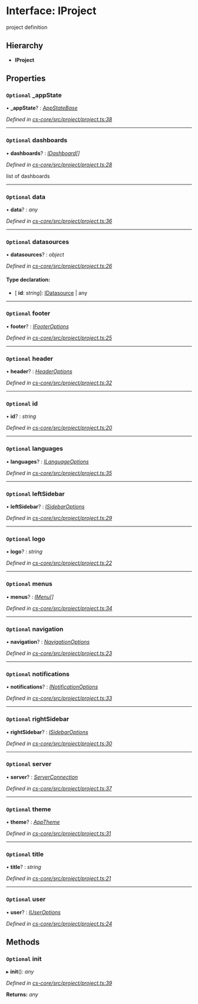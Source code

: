 # Interface: IProject

project definition

## Hierarchy

* **IProject**

## Properties

### `Optional` _appState

• **_appState**? : *[AppStateBase](../classes/_cs_core_src_project_app_state_base_.appstatebase.md)*

*Defined in [cs-core/src/project/project.ts:38](https://github.com/TNOCS/csnext/blob/38d1409e/packages/cs-core/src/project/project.ts#L38)*

___

### `Optional` dashboards

• **dashboards**? : *[IDashboard](_cs_core_src_dashboard_dashboard_.idashboard.md)[]*

*Defined in [cs-core/src/project/project.ts:28](https://github.com/TNOCS/csnext/blob/38d1409e/packages/cs-core/src/project/project.ts#L28)*

list of dashboards

___

### `Optional` data

• **data**? : *any*

*Defined in [cs-core/src/project/project.ts:36](https://github.com/TNOCS/csnext/blob/38d1409e/packages/cs-core/src/project/project.ts#L36)*

___

### `Optional` datasources

• **datasources**? : *object*

*Defined in [cs-core/src/project/project.ts:26](https://github.com/TNOCS/csnext/blob/38d1409e/packages/cs-core/src/project/project.ts#L26)*

#### Type declaration:

* \[ **id**: *string*\]: [IDatasource](_cs_core_src_datasources_datasource_.idatasource.md) | any

___

### `Optional` footer

• **footer**? : *[IFooterOptions](_cs_core_src_project_footer_options_.ifooteroptions.md)*

*Defined in [cs-core/src/project/project.ts:25](https://github.com/TNOCS/csnext/blob/38d1409e/packages/cs-core/src/project/project.ts#L25)*

___

### `Optional` header

• **header**? : *[HeaderOptions](../classes/_cs_core_src_project_header_options_.headeroptions.md)*

*Defined in [cs-core/src/project/project.ts:32](https://github.com/TNOCS/csnext/blob/38d1409e/packages/cs-core/src/project/project.ts#L32)*

___

### `Optional` id

• **id**? : *string*

*Defined in [cs-core/src/project/project.ts:20](https://github.com/TNOCS/csnext/blob/38d1409e/packages/cs-core/src/project/project.ts#L20)*

___

### `Optional` languages

• **languages**? : *[ILanguageOptions](_cs_core_src_project_language_options_.ilanguageoptions.md)*

*Defined in [cs-core/src/project/project.ts:35](https://github.com/TNOCS/csnext/blob/38d1409e/packages/cs-core/src/project/project.ts#L35)*

___

### `Optional` leftSidebar

• **leftSidebar**? : *[ISidebarOptions](_cs_core_src_project_sidebar_options_.isidebaroptions.md)*

*Defined in [cs-core/src/project/project.ts:29](https://github.com/TNOCS/csnext/blob/38d1409e/packages/cs-core/src/project/project.ts#L29)*

___

### `Optional` logo

• **logo**? : *string*

*Defined in [cs-core/src/project/project.ts:22](https://github.com/TNOCS/csnext/blob/38d1409e/packages/cs-core/src/project/project.ts#L22)*

___

### `Optional` menus

• **menus**? : *[IMenu](_cs_core_src_interactions_menu_.imenu.md)[]*

*Defined in [cs-core/src/project/project.ts:34](https://github.com/TNOCS/csnext/blob/38d1409e/packages/cs-core/src/project/project.ts#L34)*

___

### `Optional` navigation

• **navigation**? : *[NavigationOptions](../classes/_cs_core_src_project_navigation_options_.navigationoptions.md)*

*Defined in [cs-core/src/project/project.ts:23](https://github.com/TNOCS/csnext/blob/38d1409e/packages/cs-core/src/project/project.ts#L23)*

___

### `Optional` notifications

• **notifications**? : *[INotificationOptions](_cs_core_src_interactions_notification_options_.inotificationoptions.md)*

*Defined in [cs-core/src/project/project.ts:33](https://github.com/TNOCS/csnext/blob/38d1409e/packages/cs-core/src/project/project.ts#L33)*

___

### `Optional` rightSidebar

• **rightSidebar**? : *[ISidebarOptions](_cs_core_src_project_sidebar_options_.isidebaroptions.md)*

*Defined in [cs-core/src/project/project.ts:30](https://github.com/TNOCS/csnext/blob/38d1409e/packages/cs-core/src/project/project.ts#L30)*

___

### `Optional` server

• **server**? : *[ServerConnection](../classes/_cs_core_src_project_server_connection_.serverconnection.md)*

*Defined in [cs-core/src/project/project.ts:37](https://github.com/TNOCS/csnext/blob/38d1409e/packages/cs-core/src/project/project.ts#L37)*

___

### `Optional` theme

• **theme**? : *[AppTheme](../classes/_cs_core_src_project_app_theme_.apptheme.md)*

*Defined in [cs-core/src/project/project.ts:31](https://github.com/TNOCS/csnext/blob/38d1409e/packages/cs-core/src/project/project.ts#L31)*

___

### `Optional` title

• **title**? : *string*

*Defined in [cs-core/src/project/project.ts:21](https://github.com/TNOCS/csnext/blob/38d1409e/packages/cs-core/src/project/project.ts#L21)*

___

### `Optional` user

• **user**? : *[IUserOptions](_cs_core_src_project_user_options_.iuseroptions.md)*

*Defined in [cs-core/src/project/project.ts:24](https://github.com/TNOCS/csnext/blob/38d1409e/packages/cs-core/src/project/project.ts#L24)*

## Methods

### `Optional` init

▸ **init**(): *any*

*Defined in [cs-core/src/project/project.ts:39](https://github.com/TNOCS/csnext/blob/38d1409e/packages/cs-core/src/project/project.ts#L39)*

**Returns:** *any*
